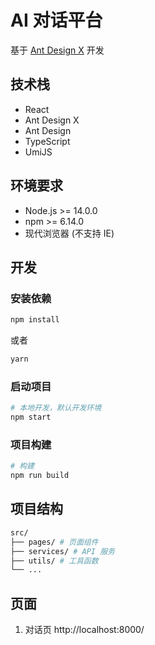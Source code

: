 # AI 对话平台

基于 [Ant Design X](https://ant-design-x.antgroup.com/index-cn) 开发

## 技术栈

- React
- Ant Design X
- Ant Design
- TypeScript
- UmiJS

## 环境要求

- Node.js >= 14.0.0
- npm >= 6.14.0
- 现代浏览器 (不支持 IE)

## 开发

### 安装依赖

```bash
npm install
```

或者

```bash
yarn
```

### 启动项目

```bash
# 本地开发，默认开发环境
npm start

```

### 项目构建

```bash
# 构建
npm run build

```

## 项目结构

```bash
src/
├── pages/ # 页面组件
├── services/ # API 服务
├── utils/ # 工具函数
└── ...
```

## 页面

1. 对话页 http://localhost:8000/
